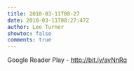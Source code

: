 ```yaml
---
title: 2010-03-11T08-27
date: 2010-03-11T08:27:47Z
author: Lee Turner
showtoc: false
comments: true
---
```


Google Reader Play - http://bit.ly/avNnRq

